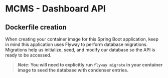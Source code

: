 # MCMS - Dashboard API

## Dockerfile creation

When creating your container image for this Spring Boot application, keep in
mind this application uses Flyway to perform database migrations. Migrations
help us initialize, seed, and modify our database so the API is ready to be
accessed.

> **_Note_**: **You will need to explicitly run `flyway migrate` in your container image
> to seed the database with condenser entries.**

